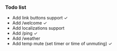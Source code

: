 ### Todo list
* Add link buttons support ✓
* Add /welcome ✓
* Add localizations support
* Add /ping ✓
* Add /weather
* Add temp mute (set timer or time of unmuting) ✓
